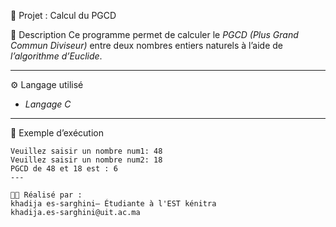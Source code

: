 📌 Projet : Calcul du PGCD

📝 Description
Ce programme permet de calculer le *PGCD (Plus Grand Commun Diviseur)* entre deux nombres entiers naturels à l’aide de *l’algorithme d’Euclide*.

---

⚙️ Langage utilisé
- *Langage C*

---

🧮 Exemple d’exécution

```
Veuillez saisir un nombre num1: 48  
Veuillez saisir un nombre num2: 18  
PGCD de 48 et 18 est : 6
---

👨‍💻 Réalisé par :
khadija es-sarghini— Étudiante à l'EST kénitra
khadija.es-sarghini@uit.ac.ma
